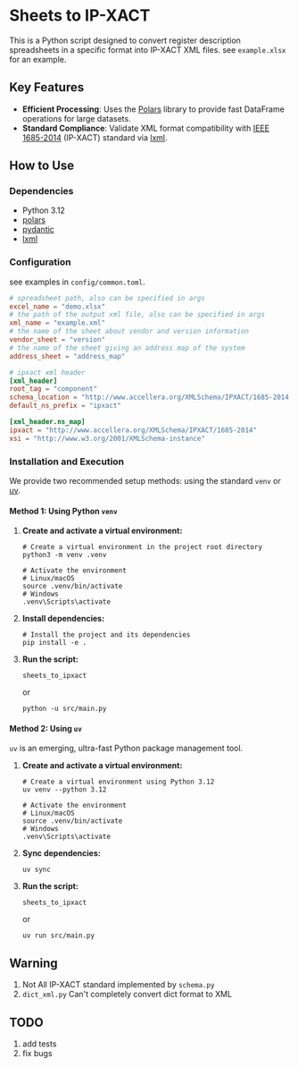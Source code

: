 # Sheets to IP-XACT

This is a Python script designed to convert register description spreadsheets in a specific format into IP-XACT XML files. see `example.xlsx` for an example.

## Key Features

- **Efficient Processing**: Uses the [Polars](https://www.pola.rs/) library to provide fast DataFrame operations for large datasets.
- **Standard Compliance**: Validate XML format compatibility with [IEEE 1685-2014](https://ieeexplore.ieee.org/document/6898803) (IP-XACT) standard
 via [lxml](https://lxml.de/).

## How to Use

### Dependencies

- Python 3.12
- [polars](https://www.pola.rs/)
- [pydantic](https://docs.pydantic.dev/latest/)
- [lxml](https://lxml.de/)

### Configuration

see examples in `config/common.toml`. 
```toml
# spreadsheet path, also can be specified in args
excel_name = "demo.xlsx"
# the path of the output xml file, also can be specified in args
xml_name = "example.xml"
# the name of the sheet about vendor and version information
vendor_sheet = "version"
# the name of the sheet giving an address map of the system
address_sheet = "address_map"

# ipxact xml header
[xml_header]
root_tag = "component"
schema_location = "http://www.accellera.org/XMLSchema/IPXACT/1685-2014 http://www.accellera.org/XMLSchema/IPXACT/1685-2014/index.xsd"
default_ns_prefix = "ipxact"

[xml_header.ns_map]
ipxact = "http://www.accellera.org/XMLSchema/IPXACT/1685-2014"
xsi = "http://www.w3.org/2001/XMLSchema-instance"
```

### Installation and Execution

We provide two recommended setup methods: using the standard `venv` or [uv](https://docs.astral.sh/uv/).

#### Method 1: Using Python `venv`

1. **Create and activate a virtual environment:**

   ```shell
   # Create a virtual environment in the project root directory  
   python3 -m venv .venv  
   
   # Activate the environment  
   # Linux/macOS  
   source .venv/bin/activate  
   # Windows  
   .venv\Scripts\activate  
   ```

2. **Install dependencies:**

   ```shell
   # Install the project and its dependencies  
   pip install -e .  
   ```

3. **Run the script:**

   ```shell
   sheets_to_ipxact
   ```
   or
   ```shell
   python -u src/main.py
   ```

#### Method 2: Using `uv`

`uv` is an emerging, ultra-fast Python package management tool.

1. **Create and activate a virtual environment:**

   ```shell
   # Create a virtual environment using Python 3.12  
   uv venv --python 3.12  
   
   # Activate the environment  
   # Linux/macOS  
   source .venv/bin/activate  
   # Windows  
   .venv\Scripts\activate  
   ```

2. **Sync dependencies:**

   ```shell
   uv sync
   ```

3. **Run the script:**

   ```shell
   sheets_to_ipxact
   ```
   or
   ```shell
   uv run src/main.py
   ```


## Warning
1. Not All IP-XACT standard implemented by `schema.py`
2. `dict_xml.py` Can't completely convert dict format to XML

## TODO
1. add tests
2. fix bugs
